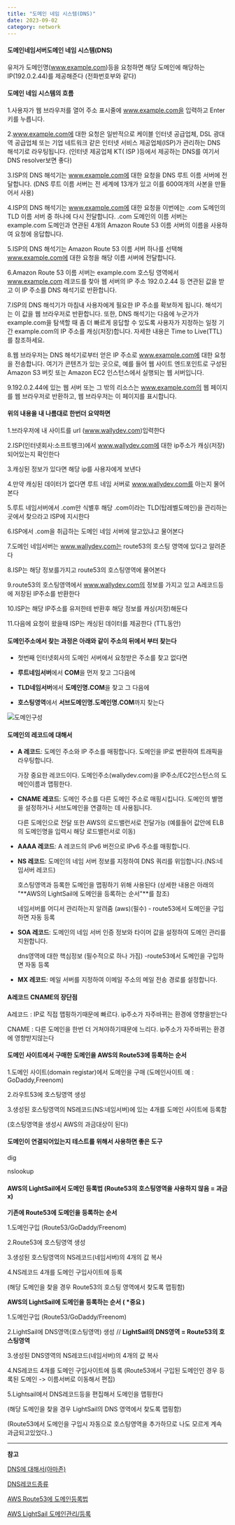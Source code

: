 ```yaml
---
title: "도메인 네임 시스템(DNS)"
date: 2023-09-02
category: network
---
```


#### 도메인네임서버도메인 네임 시스템(DNS)

유저가 도메인명(www.example.com)등을 요청하면 해당 도메인에 해당하는 IP(192.0.2.44)를 제공해준다 (전화번호부와 같다)

#### 도메인 네임 시스템의 흐름

1.사용자가 웹 브라우저를 열어 주소 표시줄에 www.example.com을 입력하고 Enter 키를 누릅니다.

2.www.example.com에 대한 요청은 일반적으로 케이블 인터넷 공급업체, DSL 광대역 공급업체 또는 기업 네트워크 같은 인터넷 서비스 제공업체(ISP)가 관리하는 DNS 해석기로 라우팅됩니다. (인터넷 제공업체 KT( ISP )등에서 제공하는 DNS를 여기서 DNS resolver보면 좋다)

3.ISP의 DNS 해석기는 www.example.com에 대한 요청을 DNS 루트 이름 서버에 전달합니다. (DNS 루트 이름 서버는 전 세계에 13개가 있고 이를 600여개의 사본을 만들어서 사용)

4.ISP의 DNS 해석기는 www.example.com에 대한 요청을 이번에는 .com 도메인의 TLD 이름 서버 중 하나에 다시 전달합니다. .com 도메인의 이름 서버는 example.com 도메인과 연관된 4개의 Amazon Route 53 이름 서버의 이름을 사용하여 요청에 응답합니다.

5.ISP의 DNS 해석기는 Amazon Route 53 이름 서버 하나를 선택해 www.example.com에 대한 요청을 해당 이름 서버에 전달합니다.

6.Amazon Route 53 이름 서버는 example.com 호스팅 영역에서 www.example.com 레코드를 찾아 웹 서버의 IP 주소 192.0.2.44 등 연관된 값을 받고 이 IP 주소를 DNS 해석기로 반환합니다.

7.ISP의 DNS 해석기가 마침내 사용자에게 필요한 IP 주소를 확보하게 됩니다. 해석기는 이 값을 웹 브라우저로 반환합니다. 또한, DNS 해석기는 다음에 누군가가 example.com을 탐색할 때 좀 더 빠르게 응답할 수 있도록 사용자가 지정하는 일정 기간 example.com의 IP 주소를 캐싱(저장)합니다. 자세한 내용은 Time to Live(TTL)를 참조하세요.

8.웹 브라우저는 DNS 해석기로부터 얻은 IP 주소로 www.example.com에 대한 요청을 전송합니다. 여기가 콘텐츠가 있는 곳으로, 예를 들어 웹 사이트 엔드포인트로 구성된 Amazon S3 버킷 또는 Amazon EC2 인스턴스에서 실행되는 웹 서버입니다.

9.192.0.2.44에 있는 웹 서버 또는 그 밖의 리소스는 www.example.com의 웹 페이지를 웹 브라우저로 반환하고, 웹 브라우저는 이 페이지를 표시합니다.

#### 위의 내용을 내 나름대로 한번더 요약하면

1.브라우저에 내 사이트를 url (www.wallydev.com)입력한다

2.ISP(인터넷회사:소프트뱅크)에서 www.wallydev.com에 대한 ip주소가 캐싱(저장)되어있는지 확인한다

3.캐싱된 정보가 있다면 해당 ip를 사용자에게 보낸다

4.만약 캐싱된 데이터가 없다면 루트 네임 서버로 www.wallydev.com를 아는지 물어본다

5.루트 네임서버에서 .com만 식별후 해당 .com이라는 TLD(탑레벨도메인)을 관리하는곳에서 찾으라고 ISP에 지시한다

6.ISP에서 .com을 취급하는 도메인 네임 서버에 알고있냐고 물어본다

7.도메인 네임서버는 www.wallydev.com는 route53의 호스팅 영역에 있다고 알려준다

8.ISP는 해당 정보를가지고 route53의 호스팅영역에 물어본다

9.route53의 호스팅영역에서 www.wallydev.com의 정보를 가지고 있고 A레코드등에 저장된 IP주소를 반환한다

10.ISP는 해당 IP주소를 유저한테 반환후 해당 정보를 캐싱(저장)해둔다

11.다음에 요청이 왔을때 ISP는 캐싱된 데이터를 제공한다 (TTL동안)

#### 도메인주소에서 찾는 과정은 아래와 같이 주소의 뒤에서 부터 찾는다

- 첫번째 인터넷회사의 도메인 서버에서 요청받은 주소를 찾고 없다면

- **루트네임서버**에서 **COM**을 먼저 찾고 그다음에

- **TLD네임서버**에서 **도메인명.COM**을 찾고 그 다음에

- **호스팅영역**에서 **서브도메인명.도메인명.COM**까지 찾는다

![도메인구성](/storage/1693641395.jpg)

#### 도메인의 레코드에 대해서

* **A 레코드**: 도메인 주소와 IP 주소를 매핑합니다. 도메인을 IP로 변환하여 트래픽을 라우팅합니다.

  가장 중요한 레코드이다. 도메인주소(wallydev.com)을 IP주소/EC2인스턴스의 도메인이름과 맵핑한다.
* **CNAME 레코드**: 도메인 주소를 다른 도메인 주소로 매핑시킵니다. 도메인의 별명을 설정하거나 서브도메인을 연결하는 데 사용됩니다.

  다른 도메인으로 전달 또한 AWS의 로드밸런서로 전달가능 (예를들어 값안에 ELB의 도메인명을 입력시 해당 로드밸런서로 이동)
* **AAAA 레코드**: A 레코드의 IPv6 버전으로 IPv6 주소를 매핑합니다.
* **NS 레코드**: 도메인의 네임 서버 정보를 지정하여 DNS 쿼리를 위임합니다.(NS:네임서버 레코드)

  호스팅영역과 등록한 도메인을 맵핑하기 위해 사용된다 (상세한 내용은 아래의 "**AWS의 LightSail에 도메인을 등록하는 순서"**를 참조)

  네임서버를 어디서 관리하는지 알려줌 (aws)(필수) - route53에서 도메인을 구입하면 자동 등록
* **SOA 레코드**: 도메인의 네임 서버 인증 정보와 타이머 값을 설정하여 도메인 관리를 지원합니다.

  dns영역에 대한 핵심정보 (필수적으로 하나 가짐) -route53에서 도메인을 구입하면 자동 등록
* **MX 레코드**: 메일 서버를 지정하여 이메일 주소의 메일 전송 경로를 설정합니다.

#### A레코드 CNAME의 장단점

A레코드 : IP로 직접 맵핑하기때문에 빠르다. ip주소가 자주바뀌는 환경에 영향을받는다

CNAME : 다른 도메인을 한번 더 거쳐야하기때문에 느리다. ip주소가 자주바뀌는 환경에 영향받지않는다

#### 도메인 사이트에서 구매한 도메인을 AWS의 Route53에 등록하는 순서

1.도메인 사이트(domain registar)에서 도메인을 구매 (도메인사이트 예 : GoDaddy,Freenom)

2.라우트53에 호스팅영역 생성

3.생성된 호스팅영역의 NS레코드(NS:네임서버)에 있는 4개를 도메인 사이트에 등록함

(호스팅영역을 생성시 AWS의 과금대상이 된다)

#### 도메인이 연결되어있는지 테스트를 위해서 사용하면 좋은 도구

dig

nslookup

#### AWS의 LightSail에서 도메인 등록법 (Route53의 호스팅영역을 사용하지 않음 = 과금 x)

**기존에 Route53에 도메인을 등록하는 순서**

1.도메인구입 (Route53/GoDaddy/Freenom)

2.Route53에 호스팅영역 생성

3.생성된 호스팅영역의 NS레코드(네임서버)의 4개의 값 복사

4.NS레코드 4개를 도메인 구입사이트에 등록

(해당 도메인을 찾을 경우 Route53의 호스팅 영역에서 찾도록 맵핑함)

**AWS의 LightSail에 도메인을 등록하는 순서 ( \*중요 )**

1.도메인구입 (Route53/GoDaddy/Freenom)

2.LightSail에 DNS영역(호스팅영역) 생성 // **LightSail의 DNS영역 = Route53의 호스팅영역**

3.생성된 DNS영역의 NS레코드(네임서버)의 4개의 값 복사

4.NS레코드 4개를 도메인 구입사이트에 등록 (Route53에서 구입된 도메인인 경우 등록된 도메인 -> 이름서버로 이동해서 편집)

5.Lightsail에서 DNS레코드등을 편집해서 도메인을 맵핑한다

(해당 도메인을 찾을 경우 LightSail의 DNS 영역에서 찾도록 맵핑함)

(Route53에서 도메인을 구입시 자동으로 호스팅영역을 추가하므로 나도 모르게 계속 과금되고있었다..)

---

**참고**

[DNS에 대해서(아마존)](https://aws.amazon.com/ko/route53/what-is-dns/)

[DNS레코드종류](https://inpa.tistory.com/entry/WEB-%F0%9F%8C%90-DNS-%EB%A0%88%EC%BD%94%EB%93%9C-%EC%A2%85%EB%A5%98-%E2%98%85-%EC%95%8C%EA%B8%B0-%EC%89%BD%EA%B2%8C-%EC%A0%95%EB%A6%AC)

[AWS Route53에 도메인등록법](https://inpa.tistory.com/entry/AWS-%F0%9F%93%9A-Route-53-%EA%B0%9C%EB%85%90-%EC%9B%90%EB%A6%AC-%EC%82%AC%EC%9A%A9-%EC%84%B8%ED%8C%85-%F0%9F%92%AF-%EC%A0%95%EB%A6%AC)

[AWS LightSail 도메인관리/등록](https://ddochea.tistory.com/119#recentComments)
